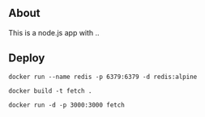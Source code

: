 ## About
This is a node.js app with ..

## Deploy

```
docker run --name redis -p 6379:6379 -d redis:alpine

docker build -t fetch .

docker run -d -p 3000:3000 fetch
```
